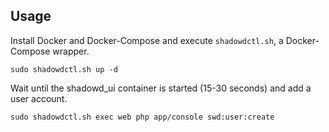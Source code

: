 ## Usage

Install Docker and Docker-Compose and execute `shadowdctl.sh`, a Docker-Compose wrapper.

    sudo shadowdctl.sh up -d

Wait until the shadowd_ui container is started (15-30 seconds) and add a user account.

    sudo shadowdctl.sh exec web php app/console swd:user:create

